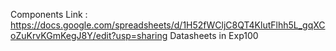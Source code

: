 Components Link : https://docs.google.com/spreadsheets/d/1H52fWCljC8QT4KlutFlhh5L_gqXCoZuKrvKGmKegJ8Y/edit?usp=sharing
Datasheets in Exp100
